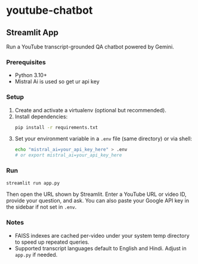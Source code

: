 # youtube-chatbot

## Streamlit App

Run a YouTube transcript-grounded QA chatbot powered by Gemini.

### Prerequisites
- Python 3.10+
- Mistral Ai is used so get ur api key

### Setup
1. Create and activate a virtualenv (optional but recommended).
2. Install dependencies:
   ```bash
   pip install -r requirements.txt
   ```
3. Set your environment variable in a `.env` file (same directory) or via shell:
   ```bash
   echo "mistral_ai=your_api_key_here" > .env
   # or export mistral_ai=your_api_key_here
   ```

### Run
```bash
streamlit run app.py
```

Then open the URL shown by Streamlit. Enter a YouTube URL or video ID, provide your question, and ask. You can also paste your Google API key in the sidebar if not set in `.env`.

### Notes
- FAISS indexes are cached per-video under your system temp directory to speed up repeated queries.
- Supported transcript languages default to English and Hindi. Adjust in `app.py` if needed.

